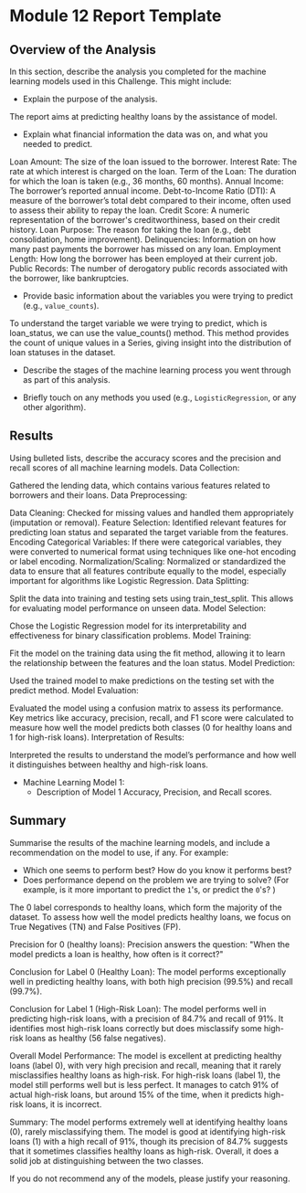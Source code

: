 # Module 12 Report Template

## Overview of the Analysis

In this section, describe the analysis you completed for the machine learning models used in this Challenge. This might include:

* Explain the purpose of the analysis.

The report aims at predicting healthy loans by the assistance of model. 

* Explain what financial information the data was on, and what you needed to predict.

Loan Amount: The size of the loan issued to the borrower.
Interest Rate: The rate at which interest is charged on the loan.
Term of the Loan: The duration for which the loan is taken (e.g., 36 months, 60 months).
Annual Income: The borrower’s reported annual income.
Debt-to-Income Ratio (DTI): A measure of the borrower’s total debt compared to their income, often used to assess their ability to repay the loan.
Credit Score: A numeric representation of the borrower's creditworthiness, based on their credit history.
Loan Purpose: The reason for taking the loan (e.g., debt consolidation, home improvement).
Delinquencies: Information on how many past payments the borrower has missed on any loan.
Employment Length: How long the borrower has been employed at their current job.
Public Records: The number of derogatory public records associated with the borrower, like bankruptcies.

* Provide basic information about the variables you were trying to predict (e.g., `value_counts`).

To understand the target variable we were trying to predict, which is loan_status, we can use the value_counts() method. This method provides the count of unique values in a Series, giving insight into the distribution of loan statuses in the dataset.

* Describe the stages of the machine learning process you went through as part of this analysis.


* Briefly touch on any methods you used (e.g., `LogisticRegression`, or any other algorithm).

## Results

Using bulleted lists, describe the accuracy scores and the precision and recall scores of all machine learning models.
Data Collection:

Gathered the lending data, which contains various features related to borrowers and their loans.
Data Preprocessing:

Data Cleaning: Checked for missing values and handled them appropriately (imputation or removal).
Feature Selection: Identified relevant features for predicting loan status and separated the target variable from the features.
Encoding Categorical Variables: If there were categorical variables, they were converted to numerical format using techniques like one-hot encoding or label encoding.
Normalization/Scaling: Normalized or standardized the data to ensure that all features contribute equally to the model, especially important for algorithms like Logistic Regression.
Data Splitting:

Split the data into training and testing sets using train_test_split. This allows for evaluating model performance on unseen data.
Model Selection:

Chose the Logistic Regression model for its interpretability and effectiveness for binary classification problems.
Model Training:

Fit the model on the training data using the fit method, allowing it to learn the relationship between the features and the loan status.
Model Prediction:

Used the trained model to make predictions on the testing set with the predict method.
Model Evaluation:

Evaluated the model using a confusion matrix to assess its performance. Key metrics like accuracy, precision, recall, and F1 score were calculated to measure how well the model predicts both classes (0 for healthy loans and 1 for high-risk loans).
Interpretation of Results:

Interpreted the results to understand the model’s performance and how well it distinguishes between healthy and high-risk loans.

* Machine Learning Model 1:
    * Description of Model 1 Accuracy, Precision, and Recall scores.

## Summary

Summarise the results of the machine learning models, and include a recommendation on the model to use, if any. For example:

* Which one seems to perform best? How do you know it performs best?
* Does performance depend on the problem we are trying to solve? (For example, is it more important to predict the `1`'s, or predict the `0`'s? )

The 0 label corresponds to healthy loans, which form the majority of the dataset. To assess how well the model predicts healthy loans, we focus on True Negatives (TN) and False Positives (FP).

Precision for 0 (healthy loans): Precision answers the question: "When the model predicts a loan is healthy, how often is it correct?"

Conclusion for Label 0 (Healthy Loan):
The model performs exceptionally well in predicting healthy loans, with both high precision (99.5%) and recall (99.7%).

Conclusion for Label 1 (High-Risk Loan):
The model performs well in predicting high-risk loans, with a precision of 84.7% and recall of 91%. It identifies most high-risk loans correctly but does misclassify some high-risk loans as healthy (56 false negatives).

Overall Model Performance:
The model is excellent at predicting healthy loans (label 0), with very high precision and recall, meaning that it rarely misclassifies healthy loans as high-risk.
For high-risk loans (label 1), the model still performs well but is less perfect. It manages to catch 91% of actual high-risk loans, but around 15% of the time, when it predicts high-risk loans, it is incorrect.

Summary:
The model performs extremely well at identifying healthy loans (0), rarely misclassifying them.
The model is good at identifying high-risk loans (1) with a high recall of 91%, though its precision of 84.7% suggests that it sometimes classifies healthy loans as high-risk. Overall, it does a solid job at distinguishing between the two classes.

If you do not recommend any of the models, please justify your reasoning.
